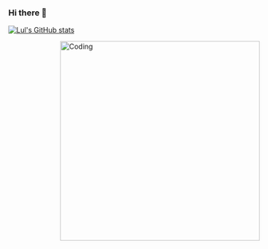 ### Hi there 👋

[![Lul's GitHub stats](https://github-readme-stats.vercel.app/api?username=lul-g&show_icons=true&theme=radical&count_private=true&show_owner=true&icon_color=#ffffff)](https://github.com/lul-g/github-readme-stats)

<img align="right" alt="Coding" width="400" src="https://giphy.com/embed/f3iwJFOVOwuy7K6FFw">
